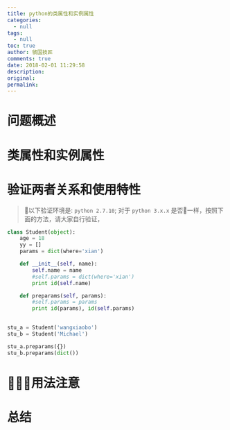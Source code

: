 ```yaml
---
title: python的类属性和实例属性
categories:
  - null
tags:
  - null
toc: true
author: 虢国技匠
comments: true
date: 2018-02-01 11:29:58
description:
original:
permalink:
---
```


# 问题概述

<!-- more -->


# 类属性和实例属性


# 验证两者关系和使用特性


> 以下验证环境是: `python 2.7.10`; 对于 `python 3.x.x` 是否一样，按照下面的方法，请大家自行验证，

```python
class Student(object):
    age = 18
    yy = []
    params = dict(where='xian')

    def __init__(self, name):
        self.name = name
        #self.params = dict(where='xian')
        print id(self.name)

    def preparams(self, params):
        #self.params = params
        print id(params), id(self.params)
    

stu_a = Student('wangxiaobo')
stu_b = Student('Michael')

stu_a.preparams({})
stu_b.preparams(dict())

```

# 用法注意


# 总结
